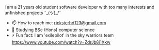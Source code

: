 I am a 21 years old student software developer with too many interests and unfinished projects ¯\_(ツ)_/¯

- 📫 How to reach me: ricksterhd123@gmail.com
- 🌱 Studying BSc (Hons) computer science
- ⚡ Fun fact: I am 'exilepilot' in the sky warriors team https://www.youtube.com/watch?v=ZdrJb8i1Xkw

